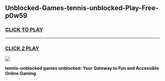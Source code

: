 
## Unblocked-Games-tennis-unblocked-Play-Free-p0w59
<h3>
<a href="https://premium76.site?title=tennis-unblocked&ref=18A1">CLICK TO PLAY</a></h3>
<hr>

<h3>
<a href="https://premium76.site?title=tennis-unblocked&ref=18A1">CLICK 2 PLAY</a>
  
</h3>

<a href="https://premium76.site?title=tennis-unblocked&ref=18A1"><img src="https://clearcache.store/games.png"></a>


**tennis-unblocked games unblocked: Your Gateway to Fun and Accessible Online Gaming**
